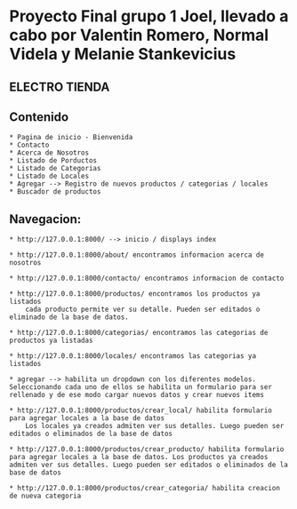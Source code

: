 # Proyecto Final grupo 1 Joel, llevado a cabo por Valentin Romero, Normal Videla y Melanie Stankevicius

## ELECTRO TIENDA 
    
## Contenido
    * Pagina de inicio - Bienvenida
    * Contacto
    * Acerca de Nosotros
    * Listado de Porductos
    * Listado de Categorias
    * Listado de Locales
    * Agregar --> Registro de nuevos productos / categorias / locales
    * Buscador de productos

## Navegacion:
    * http://127.0.0.1:8000/ --> inicio / displays index
    
    * http://127.0.0.1:8000/about/ encontramos informacion acerca de nosotros
    
    * http://127.0.0.1:8000/contacto/ encontramos informacion de contacto
    
    * http://127.0.0.1:8000/productos/ encontramos los productos ya listados
        cada producto permite ver su detalle. Pueden ser editados o eliminado de la base de datos.

    * http://127.0.0.1:8000/categorias/ encontramos las categorias de productos ya listadas

    * http://127.0.0.1:8000/locales/ encontramos las categorias ya listados

    * agregar --> habilita un dropdown con los diferentes modelos. Seleccionando cada uno de ellos se habilita un formulario para ser rellenado y de ese modo cargar nuevos datos y crear nuevos items

    * http://127.0.0.1:8000/productos/crear_local/ habilita formulario para agregar locales a la base de datos
        Los locales ya creados admiten ver sus detalles. Luego pueden ser editados o eliminados de la base de datos 

    * http://127.0.0.1:8000/productos/crear_producto/ habilita formulario para agregar locales a la base de datos. Los productos ya creados admiten ver sus detalles. Luego pueden ser editados o eliminados de la base de datos

    * http://127.0.0.1:8000/productos/crear_categoria/ habilita creacion de nueva categoria

